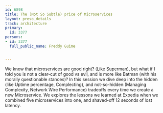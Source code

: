 ---
id: 6898
title: The (Not So Subtle) price of Microservices
layout: preso_details
track: architecture
primary:
  id: 3377
persons:
- id: 3377
  full_public_name: Freddy Guime

---
We know that microservices are good right? (Like Superman), but what if I told you is not a clear-cut of good vs evil, and is more like Batman (with his morally questionable stances)? In this session we dive deep into the hidden (like Uptime percentage, Complecting), and not-so-hidden (Managing Complexity, Network Wire Performance) tradeoffs every time we create a new Microservice. We explores the lessons we learned at Expedia when we combined five microservices into one, and shaved-off 12 seconds of lost latency.
